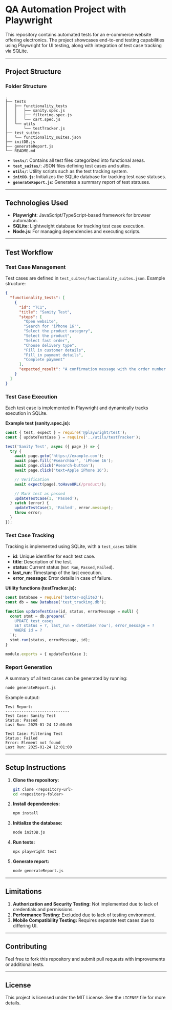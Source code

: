 # QA Automation Project with Playwright

This repository contains automated tests for an e-commerce website offering electronics. The project showcases end-to-end testing capabilities using Playwright for UI testing, along with integration of test case tracking via SQLite.

---

## **Project Structure**

### **Folder Structure**
```
.
├── tests
│   ├── functionality_tests
│   │   ├── sanity.spec.js
│   │   ├── filtering.spec.js
│   │   └── cart.spec.js
│   └── utils
│       └── testTracker.js
├── test_suites
│   └── functionality_suites.json
├── initDB.js
├── generateReport.js
└── README.md
```

- **`tests/`**: Contains all test files categorized into functional areas.
- **`test_suites/`**: JSON files defining test cases and suites.
- **`utils/`**: Utility scripts such as the test tracking system.
- **`initDB.js`**: Initializes the SQLite database for tracking test case statuses.
- **`generateReport.js`**: Generates a summary report of test statuses.

---

## **Technologies Used**

- **Playwright**: JavaScript/TypeScript-based framework for browser automation.
- **SQLite**: Lightweight database for tracking test case execution.
- **Node.js**: For managing dependencies and executing scripts.

---

## **Test Workflow**

### **Test Case Management**
Test cases are defined in `test_suites/functionality_suites.json`. Example structure:
```json
{
  "functionality_tests": [
    {
      "id": "TC1",
      "title": "Sanity Test",
      "steps": [
        "Open website",
        "Search for 'iPhone 16'",
        "Select the product category",
        "Select the product",
        "Select fast order",
        "Choose delivery type",
        "Fill in customer details",
        "Fill in payment details",
        "Complete payment"
      ],
      "expected_result": "A confirmation message with the order number is displayed."
    }
  ]
}
```

### **Test Case Execution**
Each test case is implemented in Playwright and dynamically tracks execution in SQLite.

**Example test (sanity.spec.js):**
```javascript
const { test, expect } = require('@playwright/test');
const { updateTestCase } = require('../utils/testTracker');

test('Sanity Test', async ({ page }) => {
  try {
    await page.goto('https://example.com');
    await page.fill('#searchbar', 'iPhone 16');
    await page.click('#search-button');
    await page.click('text=Apple iPhone 16');

    // Verification
    await expect(page).toHaveURL(/product/);

    // Mark test as passed
    updateTestCase(1, 'Passed');
  } catch (error) {
    updateTestCase(1, 'Failed', error.message);
    throw error;
  }
});
```

### **Test Case Tracking**
Tracking is implemented using SQLite, with a `test_cases` table:
- **id**: Unique identifier for each test case.
- **title**: Description of the test.
- **status**: Current status (`Not Run`, `Passed`, `Failed`).
- **last_run**: Timestamp of the last execution.
- **error_message**: Error details in case of failure.

**Utility functions (testTracker.js):**
```javascript
const Database = require('better-sqlite3');
const db = new Database('test_tracking.db');

function updateTestCase(id, status, errorMessage = null) {
  const stmt = db.prepare(`
    UPDATE test_cases
    SET status = ?, last_run = datetime('now'), error_message = ?
    WHERE id = ?
  `);
  stmt.run(status, errorMessage, id);
}

module.exports = { updateTestCase };
```

### **Report Generation**
A summary of all test cases can be generated by running:
```bash
node generateReport.js
```
Example output:
```
Test Report:
----------------------------
Test Case: Sanity Test
Status: Passed
Last Run: 2025-01-24 12:00:00

Test Case: Filtering Test
Status: Failed
Error: Element not found
Last Run: 2025-01-24 12:01:00
```

---

## **Setup Instructions**

1. **Clone the repository:**
   ```bash
   git clone <repository-url>
   cd <repository-folder>
   ```

2. **Install dependencies:**
   ```bash
   npm install
   ```

3. **Initialize the database:**
   ```bash
   node initDB.js
   ```

4. **Run tests:**
   ```bash
   npx playwright test
   ```

5. **Generate report:**
   ```bash
   node generateReport.js
   ```

---

## **Limitations**

1. **Authorization and Security Testing:** Not implemented due to lack of credentials and permissions.
2. **Performance Testing:** Excluded due to lack of testing environment.
3. **Mobile Compatibility Testing:** Requires separate test cases due to differing UI.

---

## **Contributing**
Feel free to fork this repository and submit pull requests with improvements or additional tests.

---

## **License**
This project is licensed under the MIT License. See the `LICENSE` file for more details.
